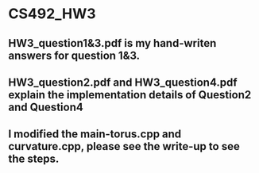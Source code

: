 # CS492_HW3

## HW3_question1&3.pdf is my hand-writen answers for question 1&3.
## HW3_question2.pdf and HW3_question4.pdf explain the implementation details of Question2 and Question4
## I modified the main-torus.cpp and curvature.cpp, please see the write-up to see the steps.
